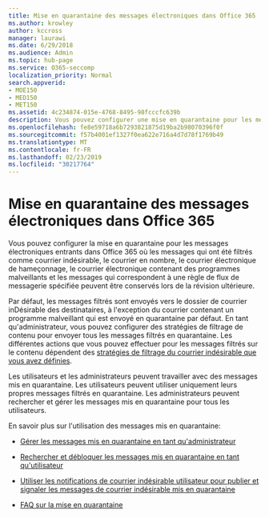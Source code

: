 ```yaml
---
title: Mise en quarantaine des messages électroniques dans Office 365
ms.author: krowley
author: kccross
manager: laurawi
ms.date: 6/29/2018
ms.audience: Admin
ms.topic: hub-page
ms.service: O365-seccomp
localization_priority: Normal
search.appverid:
- MOE150
- MED150
- MET150
ms.assetid: 4c234874-015e-4768-8495-98fcccfc639b
description: Vous pouvez configurer une mise en quarantaine pour les messages électroniques entrants dans Office 365 où les messages électroniques entrants qui ont été filtrés en tant que courrier indésirable, Bulk, phishing et programmes malveillants peuvent être conservés à des fins de révision ultérieure.
ms.openlocfilehash: fe8e59718a6b7293821875d19ba2b98070396f0f
ms.sourcegitcommit: f57b4001ef1327f0ea622e716a4d7d78f1769b49
ms.translationtype: MT
ms.contentlocale: fr-FR
ms.lasthandoff: 02/23/2019
ms.locfileid: "30217764"
---
```

# <a name="quarantine-email-messages-in-office-365"></a>Mise en quarantaine des messages électroniques dans Office 365

Vous pouvez configurer la mise en quarantaine pour les messages électroniques entrants dans Office 365 où les messages qui ont été filtrés comme courrier indésirable, le courrier en nombre, le courrier électronique de hameçonnage, le courrier électronique contenant des programmes malveillants et les messages qui correspondent à une règle de flux de messagerie spécifiée peuvent être conservés lors de la révision ultérieure.
  
Par défaut, les messages filtrés sont envoyés vers le dossier de courrier inDésirable des destinataires, à l'exception du courrier contenant un programme malveillant qui est envoyé en quarantaine par défaut. En tant qu'administrateur, vous pouvez configurer des stratégies de filtrage de contenu pour envoyer tous les messages filtrés en quarantaine. Les différentes actions que vous pouvez effectuer pour les messages filtrés sur le contenu dépendent des [stratégies de filtrage du courrier indésirable que vous avez définies](https://go.microsoft.com/fwlink/?LinkId=799736).
  
Les utilisateurs et les administrateurs peuvent travailler avec des messages mis en quarantaine. Les utilisateurs peuvent utiliser uniquement leurs propres messages filtrés en quarantaine. Les administrateurs peuvent rechercher et gérer les messages mis en quarantaine pour tous les utilisateurs.
  
En savoir plus sur l'utilisation des messages mis en quarantaine:
  
- [Gérer les messages mis en quarantaine en tant qu'administrateur](manage-quarantined-messages-and-files.md)
    
- [Rechercher et débloquer les messages mis en quarantaine en tant qu'utilisateur](find-and-release-quarantined-messages-as-a-user.md)
    
- [Utiliser les notifications de courrier indésirable utilisateur pour publier et signaler les messages de courrier indésirable mis en quarantaine](use-spam-notifications-to-release-and-report-quarantined-messages.md)
    
- [FAQ sur la mise en quarantaine](quarantine-faq.md)
    


